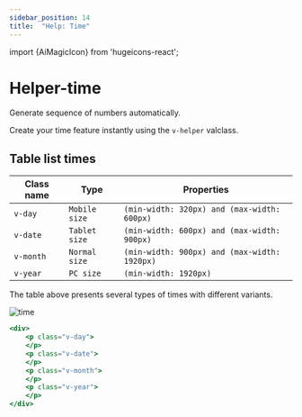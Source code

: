 ```yaml
---
sidebar_position: 14
title:  "Help: Time"
---
```


import {AiMagicIcon} from 'hugeicons-react';

# Helper-time <AiMagicIcon className='icon' />

Generate sequence of numbers automatically.

Create your time feature instantly using the `v-helper` valclass.

## Table list times

| Class name  | Type | Properties |
|-------------|------|------------|
| `v-day`      | `Mobile size` | `(min-width: 320px) and (max-width: 600px)` |
| `v-date`     | `Tablet size` | `(min-width: 600px) and (max-width: 900px)` |
| `v-month`     | `Normal size` | `(min-width: 900px) and (max-width: 1920px)` |
| `v-year`     | `PC size` | `(min-width: 1920px)` |

The table above presents several types of times with different variants.

<img src="/img/time.png" alt="time" />

``` jsx title="index.html"
<div>
    <p class="v-day"> 
    </p>
    <p class="v-date"> 
    </p>
    <p class="v-month"> 
    </p>
    <p class="v-year"> 
    </p>
</div>	
```